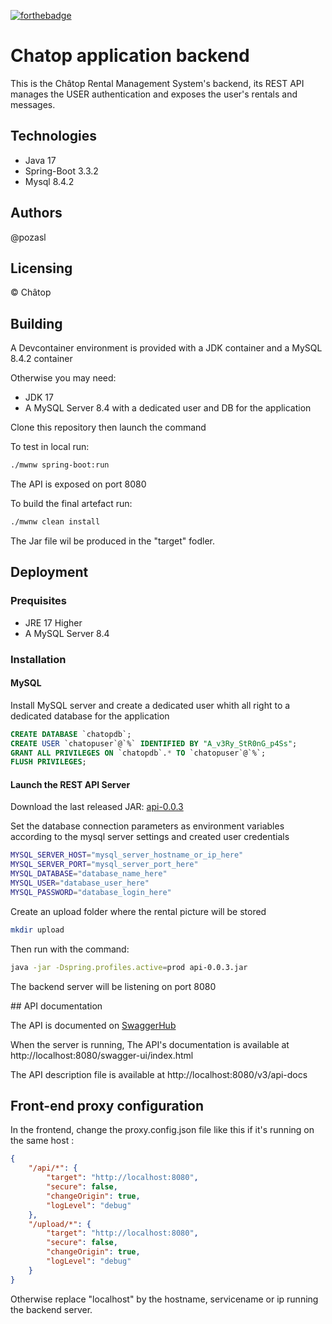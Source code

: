 [![forthebadge](https://forthebadge.com/images/badges/made-with-java.svg)](https://forthebadge.com)

# Chatop application backend

This is the Châtop Rental Management System's backend, its REST API manages the USER authentication and exposes the user's rentals and messages.

## Technologies
- Java 17
- Spring-Boot 3.3.2
- Mysql 8.4.2

## Authors

@pozasl


## Licensing

&copy; Châtop

## Building

A Devcontainer environment is provided with a JDK container and a MySQL 8.4.2 container

Otherwise you may need:
- JDK 17
- A MySQL Server 8.4 with a dedicated user and DB for the application

Clone this repository then launch the command

To test in local run:
```Bash
./mwnw spring-boot:run
```
The API is exposed on port 8080

To build the final artefact run:

```Bash
./mwnw clean install
```
The Jar file wil be produced in the "target" fodler.


## Deployment

### Prequisites
- JRE 17 Higher
- A MySQL Server 8.4

### Installation

#### MySQL
Install MySQL server and create a dedicated user whith all right to a dedicated database for the application

```sql
CREATE DATABASE `chatopdb`;
CREATE USER `chatopuser`@`%` IDENTIFIED BY "A_v3Ry_StR0nG_p4Ss";
GRANT ALL PRIVILEGES ON `chatopdb`.* TO `chatopuser`@`%`;
FLUSH PRIVILEGES;
```

#### Launch the REST API Server
Download the last released JAR:
[api-0.0.3](https://github.com/pozasl/chatop-api/releases/download/0.0.3/api-0.0.3.jar)

Set the database connection parameters as environment variables according to the mysql server settings and created user credentials

```Bash
MYSQL_SERVER_HOST="mysql_server_hostname_or_ip_here"
MYSQL_SERVER_PORT="mysql_server_port_here"
MYSQL_DATABASE="database_name_here"
MYSQL_USER="database_user_here"
MYSQL_PASSWORD="database_login_here"
```

Create an upload folder where the rental picture will be stored
```Bash
mkdir upload
```

Then run with the command:
```Bash
java -jar -Dspring.profiles.active=prod api-0.0.3.jar
```
The backend server will be listening on port 8080

## API documentation

The API is documented on [SwaggerHub](https://app.swaggerhub.com/apis/LOICPOZAS/chatop_open-api_definition/v0.0.2)

When the server is running, The API's documentation is available at http://localhost:8080/swagger-ui/index.html

The API description file is available at http://localhost:8080/v3/api-docs

## Front-end proxy configuration

In the frontend, change the proxy.config.json file like this if it's running on the same host :

```json
{
    "/api/*": {
        "target": "http://localhost:8080",
        "secure": false,
        "changeOrigin": true,
        "logLevel": "debug"
    },
    "/upload/*": {
        "target": "http://localhost:8080",
        "secure": false,
        "changeOrigin": true,
        "logLevel": "debug"
    }
}

```
Otherwise replace "localhost" by the hostname, servicename or ip running the backend server.

